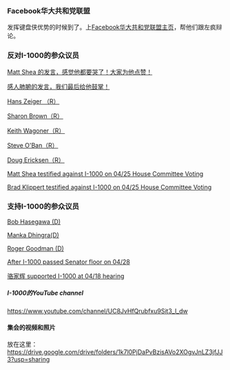 ### Facebook华大共和党联盟

发挥键盘侠优势的时候到了。上[Facebook华大共和党联盟主页](https://www.facebook.com/CollegeRepublicansUW/)，帮他们跟左疯辩论。

### 反对I-1000的参众议员

[Matt Shea 的发言，感觉他都要哭了！大家为他点赞！](https://youtu.be/LvnCSUh-Xi8)

[感人肺腑的发言，我们最后给他鼓掌！](https://youtu.be/rqVnDapJKPs)

[Hans Zeiger （R）](https://youtu.be/kCRNiktZ49k)

[Sharon Brown（R）](https://youtu.be/OOKTjJCoWw8)

[Keith Wagoner（R）](https://youtu.be/aMxBnBtaZlA)

[Steve O'Ban（R）](https://youtu.be/gZX_eCAVDpE)

[Doug Ericksen（R）](https://youtu.be/aej9iTIfHtA)

[Matt Shea testified against I-1000 on 04/25 House Committee Voting](https://www.youtube.com/watch?v=NEglEPX0amI)

[Brad Klippert testified against I-1000 on 04/25 House Committee Voting](https://www.youtube.com/watch?v=_5mH74Ax4ng&feature=youtu.be)

### 支持I-1000的参众议员

[Bob Hasegawa (D)](https://youtu.be/1h7G0GFXfU0)

[Manka Dhingra(D)](https://youtu.be/x1TvWmhfAVU)

[Roger Goodman (D)](https://youtu.be/K8dxBHjE0q8)

[After I-1000 passed Senator floor on 04/28](https://youtu.be/-pkkeSA4Sdc)

[骆家辉 supported I-1000 at 04/18 hearing](https://youtu.be/MsTKUSg-iM0)

##### I-1000的YouTube channel 

<https://www.youtube.com/channel/UC8JvHfQrubfxu9Sit3_l_dw>

#### 集会的视频和照片

放在这里：<https://drive.google.com/drive/folders/1k7l0PjDaPvBzisAVo2XOgvJnLZ3jfJJ3?usp=sharing>




